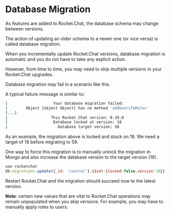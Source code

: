 # Database Migration

As features are added to Rocket.Chat, the database schema may change between versions.

The action of updating an older schema to a newer one \(or vice versa\) is called database migration.

When you incrementally update Rocket.Chat versions, database migration is automatic and you do not have to take any explicit action.

However, from time to time, you may need to skip multiple versions in your Rocket.Chat upgrades.

Database migration may fail in a scenario like this.

A typical failure message is similar to:

```bash
|                    Your database migration failed:                   |
|        Object [object Object] has no method 'addUsersToRoles'        |
(...)
|                   This Rocket.Chat version: 0.39.0                   |
|                    Database locked at version: 18                    |
|                      Database target version: 58                     |
```

As an example, the migration above is locked and stuck on 18. We need a target of 19 before migrating to 58.

One way to force this migration is to manually unlock the migration in Mongo and also increase the database version to the target version \(19\).

```javascript
use rocketchat
db.migrations.update({_id: 'control'},{$set:{locked:false,version:19}})
```

Restart Rocket.Chat and the migration should succeed now to the latest version.

**Note**: certain new values that are vital to Rocket.Chat operations may remain unpopulated when you skip versions. For example, you may have to manually apply roles to users.

